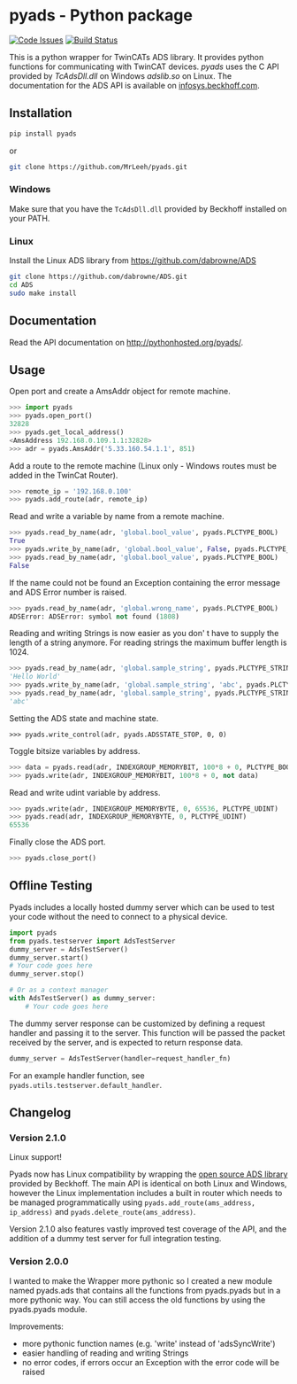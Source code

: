 pyads - Python package
======================

[![Code Issues](http://www.quantifiedcode.com/api/v1/project/3e884877fac4408ea0d33ec4a788a212/badge.svg)](http://www.quantifiedcode.com/app/project/3e884877fac4408ea0d33ec4a788a212)
[![Build Status](https://travis-ci.org/MrLeeh/pyads.svg?branch=master)](https://travis-ci.org/MrLeeh/pyads)

This is a python wrapper for TwinCATs ADS library. It provides python functions
for communicating with TwinCAT devices. *pyads* uses the C API provided by *TcAdsDll.dll* on Windows *adslib.so* on Linux. The documentation for the ADS API is available on [infosys.beckhoff.com](http://infosys.beckhoff.com/english.php?content=../content/1033/tcadsdll2/html/tcadsdll_api_overview.htm&id=20557).

## Installation
```bash
pip install pyads 
```
or
```bash
git clone https://github.com/MrLeeh/pyads.git
```

### Windows
Make sure that you have the `TcAdsDll.dll` provided by Beckhoff installed on your PATH.

### Linux
Install the Linux ADS library from https://github.com/dabrowne/ADS
```bash
git clone https://github.com/dabrowne/ADS.git
cd ADS
sudo make install
```
## Documentation

Read the API documentation on http://pythonhosted.org/pyads/.

## Usage

Open port and create a AmsAddr object for remote machine.

```python
>>> import pyads
>>> pyads.open_port()
32828
>>> pyads.get_local_address()
<AmsAddress 192.168.0.109.1.1:32828>
>>> adr = pyads.AmsAddr('5.33.160.54.1.1', 851)
```

Add a route to the remote machine (Linux only - Windows routes must be added in the TwinCat Router).
```python
>>> remote_ip = '192.168.0.100'
>>> pyads.add_route(adr, remote_ip)
```

Read and write a variable by name from a remote machine.

```python
>>> pyads.read_by_name(adr, 'global.bool_value', pyads.PLCTYPE_BOOL)
True
>>> pyads.write_by_name(adr, 'global.bool_value', False, pyads.PLCTYPE_BOOL)
>>> pyads.read_by_name(adr, 'global.bool_value', pyads.PLCTYPE_BOOL)
False

```

If the name could not be found an Exception containing the error
message and ADS Error number is raised.

```python
>>> pyads.read_by_name(adr, 'global.wrong_name', pyads.PLCTYPE_BOOL)
ADSError: ADSError: symbol not found (1808)

```

Reading and writing Strings is now easier as you don' t have to supply the
length of a string anymore. For reading strings the maximum buffer length
is 1024.

```python
>>> pyads.read_by_name(adr, 'global.sample_string', pyads.PLCTYPE_STRING)
'Hello World'
>>> pyads.write_by_name(adr, 'global.sample_string', 'abc', pyads.PLCTYPE_STRING)
>>> pyads.read_by_name(adr, 'global.sample_string', pyads.PLCTYPE_STRING)
'abc'
```

Setting the ADS state and machine state.

```
>>> pyads.write_control(adr, pyads.ADSSTATE_STOP, 0, 0)
```


Toggle bitsize variables by address.

```python
>>> data = pyads.read(adr, INDEXGROUP_MEMORYBIT, 100*8 + 0, PLCTYPE_BOOL)
>>> pyads.write(adr, INDEXGROUP_MEMORYBIT, 100*8 + 0, not data)
```

Read and write udint variable by address.

```python
>>> pyads.write(adr, INDEXGROUP_MEMORYBYTE, 0, 65536, PLCTYPE_UDINT)
>>> pyads.read(adr, INDEXGROUP_MEMORYBYTE, 0, PLCTYPE_UDINT)
65536
```

Finally close the ADS port.

```python
>>> pyads.close_port()
```


## Offline Testing
Pyads includes a locally hosted dummy server which can be used to test your code without the need to connect to a physical device. 
```python
import pyads
from pyads.testserver import AdsTestServer
dummy_server = AdsTestServer()
dummy_server.start()
# Your code goes here
dummy_server.stop()

# Or as a context manager
with AdsTestServer() as dummy_server:
    # Your code goes here

```

The dummy server response can be customized by defining a request handler and passing it to the server. This function will be passed the packet received by the server, and is expected to return response data.
```python
dummy_server = AdsTestServer(handler=request_handler_fn)
```

For an example handler function, see `pyads.utils.testserver.default_handler`.

## Changelog

### Version 2.1.0
Linux support!

Pyads now has Linux compatibility by wrapping the [open source ADS library](https://github.com/dabrowne/ADS) provided by Beckhoff. The main API is identical on both Linux and Windows, however the Linux implementation includes a built in router which needs to be managed programmatically using `pyads.add_route(ams_address, ip_address)` and `pyads.delete_route(ams_address)`.

Version 2.1.0 also features vastly improved test coverage of the API, and the addition of a dummy test server for full integration testing.

### Version 2.0.0

I wanted to make the Wrapper more pythonic so I created a new module named
pyads.ads that contains all the functions from pyads.pyads but in a more
pythonic way. You can still access the old functions by using the pyads.pyads
module.

Improvements:

* more pythonic function names (e.g. 'write' instead of 'adsSyncWrite')
* easier handling of reading and writing Strings
* no error codes, if errors occur an Exception with the error code will be
raised
